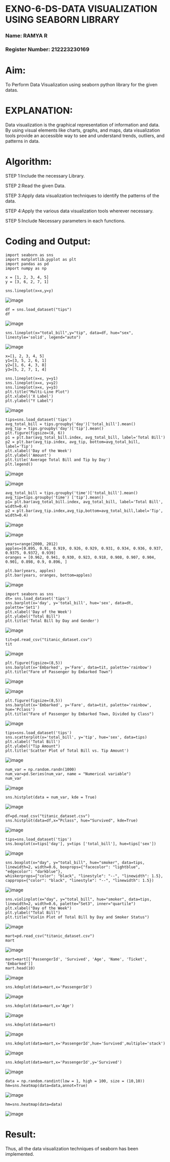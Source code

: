 # EXNO-6-DS-DATA VISUALIZATION USING SEABORN LIBRARY

### Name: RAMYA R
### Register Number: 212223230169

# Aim:
  To Perform Data Visualization using seaborn python library for the given datas.

# EXPLANATION:
Data visualization is the graphical representation of information and data. By using visual elements like charts, graphs, and maps, data visualization tools provide an accessible way to see and understand trends, outliers, and patterns in data.

# Algorithm:
STEP 1:Include the necessary Library.

STEP 2:Read the given Data.

STEP 3:Apply data visualization techniques to identify the patterns of the data.

STEP 4:Apply the various data visualization tools wherever necessary.

STEP 5:Include Necessary parameters in each functions.

# Coding and Output:
```
import seaborn as sns
import matplotlib.pyplot as plt
import pandas as pd
import numpy as np
```

```
x = [1, 2, 3, 4, 5]
y = [3, 6, 2, 7, 1]
```

```
sns.lineplot(x=x,y=y)
```

![image](https://github.com/user-attachments/assets/b4275f1f-0c57-4c2b-83b0-9fe33f3e8342)

```
df = sns.load_dataset("tips")
df
```

![image](https://github.com/user-attachments/assets/f6e2c7dc-2ecf-42d1-8edd-de2537309513)

```
sns.lineplot(x="total_bill",y="tip", data=df, hue="sex", linestyle='solid', legend="auto")
```

![image](https://github.com/user-attachments/assets/1b046b33-5d42-4f35-a24a-63dcf93c31e3)

```
x=[1, 2, 3, 4, 5]
y1=[3, 5, 2, 6, 1]
y2=[1, 6, 4, 3, 8]
y3=[5, 2, 7, 1, 4]
```

```
sns.lineplot(x=x, y=y1)
sns.lineplot(x=x, y=y2)
sns.lineplot(x=x, y=y3)
plt.title("Multi-Line Plot")
plt.xlabel('X Label')
plt.ylabel("Y Label")
```

![image](https://github.com/user-attachments/assets/9c068fd4-5fcb-43f1-b42c-5d01e9c9783a)

```
tips=sns.load_dataset('tips')
avg_total_bill = tips.groupby('day')['total_bill'].mean()
avg_tip = tips.groupby('day')['tip'].mean()
plt.figure(figsize=(8, 6))
p1 = plt.bar(avg_total_bill.index, avg_total_bill, label='Total Bill')
p2 = plt.bar(avg_tip.index, avg_tip, bottom=avg_total_bill, label='Tip')
plt.xlabel('Day of the Week')
plt.ylabel('Amount')
plt.title('Average Total Bill and Tip by Day')
plt.legend()
```

![image](https://github.com/user-attachments/assets/f031a3d6-7150-4ed1-90a2-3215685168bb)

![image](https://github.com/user-attachments/assets/0034f35a-02c6-46ee-b186-733a836f99fc)

```
avg_total_bill = tips.groupby('time')['total_bill'].mean()
avg_tip=tips.groupby('time') ['tip'].mean()
p1= plt.bar(avg_total_bill.index, avg_total_bill, label='Total Bill', width=0.4)
p2 = plt.bar(avg_tip.index,avg_tip,bottom=avg_total_bill,label='Tip', width=0.4)
```

![image](https://github.com/user-attachments/assets/eb7509a8-ba57-4b74-8214-d86f67df1e81)

![image](https://github.com/user-attachments/assets/f6e35835-0823-4479-9d4c-fc3935865128)

```
years=range(2000, 2012)
apples=[0.895, 0.91, 0.919, 0.926, 0.929, 0.931, 0.934, 0.936, 0.937, 0.9375, 0.9372, 0.939]
oranges = [0.962, 0.941, 0.930, 0.923, 0.918, 0.908, 0.907, 0.904, 0.901, 0.898, 0.9, 0.896, ]
```

```
plt.bar(years, apples)
plt.bar(years, oranges, bottom=apples)
```

![image](https://github.com/user-attachments/assets/71bb19f4-00ca-498b-9485-b5780fa28da7)

```
import seaborn as sns
dt= sns.load_dataset('tips')
sns.barplot(x='day', y='total_bill', hue='sex', data=dt, palette='Set1')
plt.xlabel('Day of the Week')
plt.ylabel("Total Bill")
plt.title('Total Bill by Day and Gender')
```

![image](https://github.com/user-attachments/assets/991b52dc-0316-44c4-963d-f1c6195467d5)

```
tit=pd.read_csv("titanic_dataset.csv")
tit
```

![image](https://github.com/user-attachments/assets/2ed50f22-4961-4d32-af43-147b1998b947)

```
plt.figure(figsize=(8,5))
sns.barplot(x='Embarked', y='Fare', data=tit, palette='rainbow')
plt.title("Fare of Passenger by Embarked Town")
```

![image](https://github.com/user-attachments/assets/c8d5abc4-9e74-431d-a3d8-3d2bd8ec720c)

![image](https://github.com/user-attachments/assets/8164e0cd-13bc-4937-aee6-d2f7ca2bddf7)

```
plt.figure(figsize=(8,5))
sns.barplot(x='Embarked', y='Fare', data=tit, palette='rainbow', hue='Pclass')
plt.title("Fare of Passenger by Embarked Town, Divided by Class")
```

![image](https://github.com/user-attachments/assets/0bd4acb1-c856-4003-84eb-3b29dffba43b)

```
tips=sns.load_dataset('tips')
sns.scatterplot(x='total_bill', y='tip', hue='sex', data=tips)
plt.xlabel('Total Bill')
plt.ylabel("Tip Amount")
plt.title('Scatter Plot of Total Bill vs. Tip Amount')
```

![image](https://github.com/user-attachments/assets/f3a9b77d-74c5-4a6a-b075-61bae2d19a63)

```
num_var = np.random.randn(1000)
num_var=pd.Series(num_var, name = "Numerical variable")
num_var
```

![image](https://github.com/user-attachments/assets/baa46404-22d8-42f5-abeb-2d9ba21e39ef)

```
sns.histplot(data = num_var, kde = True)
```

![image](https://github.com/user-attachments/assets/2c1cc438-6832-4f2c-9daa-aebd44f424e5)

```
df=pd.read_csv("titanic_dataset.csv")
sns.histplot(data=df,x="Pclass", hue="Survived", kde=True)
```

![image](https://github.com/user-attachments/assets/1e9128e4-f31e-494f-b122-5d7ff8fe0419)

```
tips=sns.load_dataset('tips')
sns.boxplot(x=tips['day'], y=tips ['total_bill'], hue=tips['sex'])
```

![image](https://github.com/user-attachments/assets/fb9b8027-deb5-4b26-9003-a69cda42c4df)

```
sns.boxplot(x="day", y="total_bill", hue="smoker", data=tips, linewidth=2, width=0.6, boxprops={"facecolor": "lightblue", "edgecolor": "darkblue"},
whiskerprops={"color": "black", "linestyle": "--", "linewidth": 1.5}, capprops={"color": "black", "linestyle": "--", "linewidth": 1.5})
```

![image](https://github.com/user-attachments/assets/1969428e-d06c-45fb-a192-db66772a24fa)

```
sns.violinplot(x="day", y="total_bill", hue="smoker", data=tips, linewidth=2, width=0.6, palette="Set3", inner="quartile")
plt.xlabel("Day of the Week")
plt.ylabel("Total Bill")
plt.title("Violin Plot of Total Bill by Day and Smoker Status")
```

![image](https://github.com/user-attachments/assets/736cd172-2ba6-466e-8796-a1af25d59dc5)

```
mart=pd.read_csv("titanic_dataset.csv")
mart
```

![image](https://github.com/user-attachments/assets/f01ac116-612e-4930-9277-36cdd46318fa)

```
mart=mart[['PassengerId', 'Survived', 'Age', 'Name', 'Ticket', 'Embarked']]
mart.head(10)
```

![image](https://github.com/user-attachments/assets/dc2de28a-b79a-46f2-bc4c-3255d8894f1a)

```
sns.kdeplot(data=mart,x='PassengerId')
```

![image](https://github.com/user-attachments/assets/2de4830c-c4ad-4c62-aced-6993eb7dd6e5)

```
sns.kdeplot(data=mart,x='Age')
```

![image](https://github.com/user-attachments/assets/8ec04612-a157-4fdd-a303-7e2207a300a6)

```
sns.kdeplot(data=mart)
```

![image](https://github.com/user-attachments/assets/08d74171-e795-4db7-9701-5f6b23ed9185)

```
sns.kdeplot(data=mart,x='PassengerId',hue='Survived',multiple='stack')
```

![image](https://github.com/user-attachments/assets/9b038dd1-17b4-4372-b38c-4e9ec8aebbb9)

```
sns.kdeplot(data=mart,x='PassengerId',y='Survived')
```

![image](https://github.com/user-attachments/assets/97e21c4c-287e-4809-845a-aba8122815bb)

```
data = np.random.randint(low = 1, high = 100, size = (10,10))
hm=sns.heatmap(data=data,annot=True)
```

![image](https://github.com/user-attachments/assets/80ab6c32-d34b-4560-8c65-4262994ba4ff)

```
hm=sns.heatmap(data=data)
```
![image](https://github.com/user-attachments/assets/3359be20-e995-41ef-82e5-1a120f80b7af)


# Result:
Thus, all the data visualization techniques of seaborn has been implemented.
